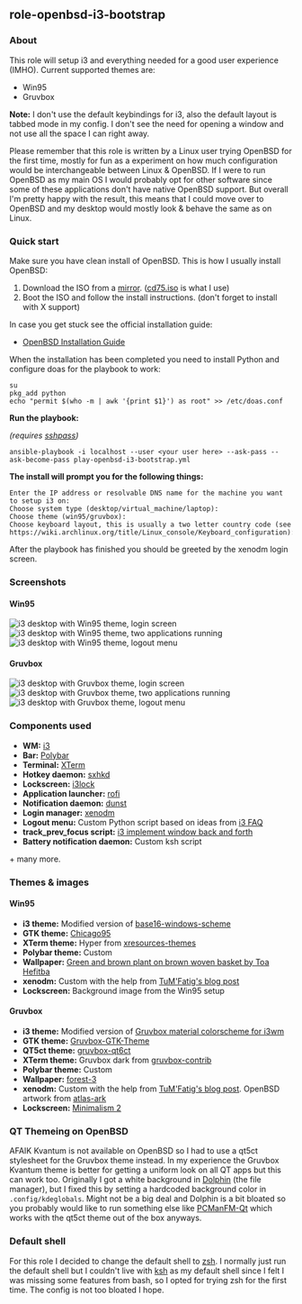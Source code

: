 ## role-openbsd-i3-bootstrap 
### About  
This role will setup i3 and everything needed for a good user experience (IMHO). Current supported themes are:  
* Win95
* Gruvbox

**Note:** I don't use the default keybindings for i3, also the default layout is tabbed mode in my config. I don't see the need for opening a window and not use all the space I can right away. 
  
Please remember that this role is written by a Linux user trying OpenBSD for the first time, mostly for fun as a experiment on how much configuration would be interchangeable between Linux & OpenBSD. If I were to run OpenBSD as my main OS I would probably opt for other software since some of these applications don't have native OpenBSD support. But overall I'm pretty happy with the result, this means that I could move over to OpenBSD and my desktop would mostly look & behave the same as on Linux.

### Quick start  
Make sure you have clean install of OpenBSD. This is how I usually install OpenBSD:
1. Download the ISO from a [mirror](https://www.openbsd.org/ftp.html). ([cd75.iso](https://cdn.openbsd.org/pub/OpenBSD/7.5/amd64/cd75.iso) is what I use)
2. Boot the ISO and follow the install instructions. (don't forget to install with X support)

In case you get stuck see the official installation guide:

* [OpenBSD Installation Guide](https://www.openbsd.org/faq/faq4.html)


When the installation has been completed you need to install Python and configure doas for the playbook to work:
```
su
pkg_add python
echo "permit $(who -m | awk '{print $1}') as root" >> /etc/doas.conf
```

**Run the playbook:**  
  

*(requires [sshpass](https://stackoverflow.com/questions/42835626/ansible-to-use-the-ssh-connection-type-with-passwords-you-must-install-the-s))*

```
ansible-playbook -i localhost --user <your user here> --ask-pass --ask-become-pass play-openbsd-i3-bootstrap.yml
``` 
  

**The install will prompt you for the following things:**    
```
Enter the IP address or resolvable DNS name for the machine you want to setup i3 on:  
Choose system type (desktop/virtual_machine/laptop):  
Choose theme (win95/gruvbox):  
Choose keyboard layout, this is usually a two letter country code (see https://wiki.archlinux.org/title/Linux_console/Keyboard_configuration):  
```  

After the playbook has finished you should be greeted by the xenodm login screen.
### Screenshots
#### Win95
![i3 desktop with Win95 theme, login screen](/screenshots/role-openbsd-i3-bootstrap/win95/win95_xenodm.jpg "i3 - Xenodm Win95 theme")
![i3 desktop with Win95 theme, two applications running](/screenshots/role-openbsd-i3-bootstrap/win95/win95_desktop.jpg "i3 - Win95 theme desktop")
![i3 desktop with Win95 theme, logout menu](/screenshots/role-openbsd-i3-bootstrap/win95/win95_logout.jpg "i3 - Win95 theme logout menu")
#### Gruvbox
![i3 desktop with Gruvbox theme, login screen](/screenshots/role-openbsd-i3-bootstrap/gruvbox/gruvbox_xenodm.jpg "i3 - Xenodm Gruvbox theme")
![i3 desktop with Gruvbox theme, two applications running](/screenshots/role-openbsd-i3-bootstrap/gruvbox/gruvbox_desktop.jpg "i3 - Gruvbox theme desktop")
![i3 desktop with Gruvbox theme, logout menu](/screenshots/role-openbsd-i3-bootstrap/gruvbox/gruvbox_logout.jpg "i3 - Gruvbox theme logout menu")
### Components used  
* **WM:** [i3](https://i3wm.org)
* **Bar:** [Polybar](https://github.com/polybar/polybar)
* **Terminal:** [XTerm](https://invisible-island.net/xterm/)
* **Hotkey daemon:** [sxhkd](https://git.sr.ht/~shinyzenith/swhkd)
* **Lockscreen:** [i3lock](https://github.com/i3wm/i3lock)
* **Application launcher:** [rofi](https://github.com/davatorium/rofi)
* **Notification daemon:** [dunst](https://dunst-project.org/)
* **Login manager:** [xenodm](https://why-openbsd.rocks/fact/xenodm/)
* **Logout menu:** Custom Python script based on ideas from [i3 FAQ](https://faq.i3wm.org/question/239/how-do-i-suspendlockscreen-and-logout.1.html)
* **track_prev_focus script:** [i3 implement window back and forth](https://www.reddit.com/r/i3wm/comments/etpjix/i_created_a_script_to_implement_window_back_and/?utm_source=share&utm_medium=web2x&context=3)
* **Battery notification daemon:** Custom ksh script 

\+ many more.
### Themes & images
#### Win95 
* **i3 theme:** Modified version of [base16-windows-scheme](https://github.com/funguscolander/base16-windows-scheme)
* **GTK theme:** [Chicago95](https://github.com/grassmunk/Chicago95)
* **XTerm theme:** Hyper from [xresources-themes](https://github.com/janoamaral/Xresources-themes)
* **Polybar theme:** Custom 
* **Wallpaper:** [Green and brown plant on brown woven basket by Toa Hefitba](https://unsplash.com/photos/green-and-brown-plant-on-brown-woven-basket-p6GQoZHw_TI)
* **xenodm:** Custom with the help from [TuM'Fatig's blog post](https://www.tumfatig.net/2019/customizing-openbsd-xenodm/)
* **Lockscreen:** Background image from the Win95 setup
#### Gruvbox  
* **i3 theme:** Modified version of [Gruvbox material colorscheme for i3wm](https://gist.github.com/Cardoso1994/80641d652a4adcf6c8f718ebc3770ab9)
* **GTK theme:** [Gruvbox-GTK-Theme](https://github.com/Fausto-Korpsvart/Gruvbox-GTK-Theme)
* **QT5ct theme:** [gruvbox-qt6ct](https://github.com/giuji/gruvbox-qt6ct)
* **XTerm theme:** Gruvbox dark from [gruvbox-contrib](https://github.com/morhetz/gruvbox-contrib/blob/master/xresources/gruvbox-dark.xresources)
* **Polybar theme:** Custom 
* **Wallpaper:** [forest-3](https://gruvbox-wallpapers.pages.dev/wallpapers/irl)
* **xenodm:** Custom with the help from [TuM'Fatig's blog post](https://www.tumfatig.net/2019/customizing-openbsd-xenodm/). OpenBSD artwork from [atlas-ark](https://www.reddit.com/r/openbsd/comments/mz9qll/after_a_lot_of_requests_i_made_a_openbsd/)
* **Lockscreen:** [Minimalism 2](https://hdqwalls.com/minimalism-2-wallpaper)
### QT Themeing on OpenBSD
AFAIK Kvantum is not available on OpenBSD so I had to use a qt5ct stylesheet for the Gruvbox theme instead. In my experience the Gruvbox Kvantum theme is better for getting a uniform look on all QT apps but this can work too. Originally I got a white background in [Dolphin](https://apps.kde.org/dolphin/) (the file manager), but I fixed this by setting a hardcoded background color in `.config/kdeglobals`. Might not be a big deal and Dolphin is a bit bloated so you probably would like to run something else like [PCManFM-Qt](https://github.com/lxqt/pcmanfm-qt) which works with the qt5ct theme out of the box anyways.
### Default shell 
For this role I decided to change the default shell to [zsh](https://www.zsh.org/). I normally just run the default shell but I couldn't live with [ksh](https://man.openbsd.org/ksh.1) as my default shell since I felt I was missing some features from bash, so I opted for trying zsh for the first time. The config is not too bloated I hope.
